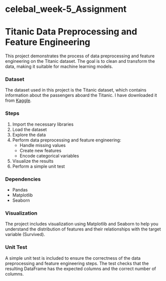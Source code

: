 # celebal_week-5_Assignment
# Titanic Data Preprocessing and Feature Engineering

This project demonstrates the process of data preprocessing and feature engineering on the Titanic dataset. The goal is to clean and transform the data, making it suitable for machine learning models.

### Dataset

The dataset used in this project is the Titanic dataset, which contains information about the passengers aboard the Titanic. I have downloaded it from [Kaggle](https://www.kaggle.com/c/titanic/data).

### Steps

1. Import the necessary libraries
2. Load the dataset
3. Explore the data
4. Perform data preprocessing and feature engineering:
    - Handle missing values
    - Create new features
    - Encode categorical variables
5. Visualize the results
6. Perform a simple unit test

### Dependencies

- Pandas
- Matplotlib
- Seaborn

### Visualization

The project includes visualization using Matplotlib and Seaborn to help you understand the distribution of features and their relationships with the target variable (Survived).

### Unit Test

A simple unit test is included to ensure the correctness of the data preprocessing and feature engineering steps. The test checks that the resulting DataFrame has the expected columns and the correct number of columns.

